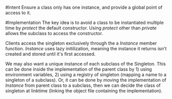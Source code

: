 #Intent
Ensure a class only has one instance, and provide a global point of access to it.

#Implementation
The key idea is to avoid a class to be instantiated multiple time by _protect_ the default constructor.
Using _protect_ other than _private_ allows the subclass to access the constructor.

Clients access the singleton exclusively through the a _Instance_ member function.
_Instance_ uses lazy initilization, meaning the instance it returns isn't created and stored until it's first accessed.

We may also want a unique instance of each subclass of the Singleton. This can be done inside the implementation of the
parent class by 1) using environment variables, 2) using a registry of singleton (mapping a name to a singleton of a subclass).
Or, it can be done by moving the implementation of _Instance_ from parent class to a subclass, then we can decide the class 
of singleton at linktime (linking the object file containing the implementation).

